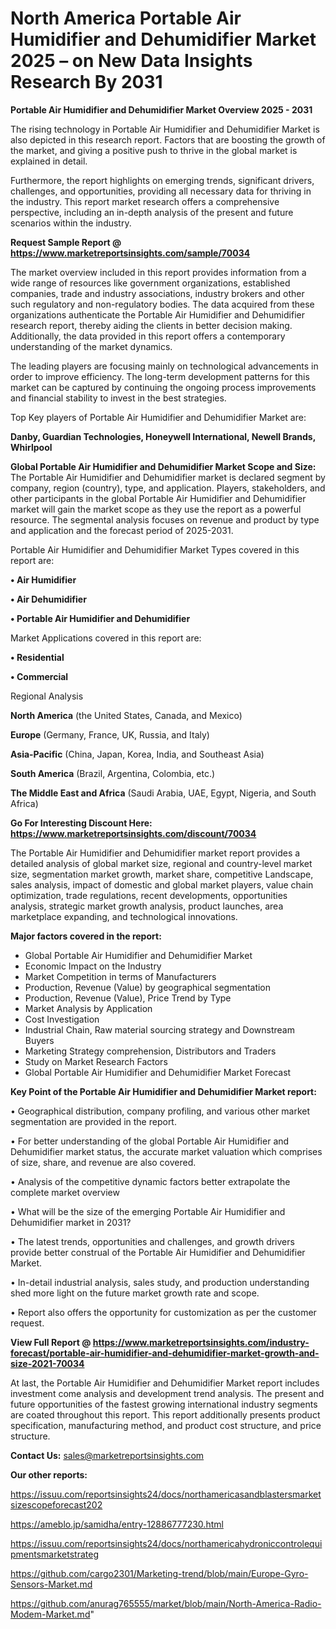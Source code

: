   # North America Portable Air Humidifier and Dehumidifier Market 2025 – on New Data Insights Research By 2031

<Strong> Portable Air Humidifier and Dehumidifier Market Overview 2025 - 2031</strong>

The rising technology in Portable Air Humidifier and Dehumidifier Market is also depicted in this research report. Factors that are boosting the growth of the market, and giving a positive push to thrive in the global market is explained in detail.

Furthermore, the report highlights on emerging trends, significant drivers, challenges, and opportunities, providing all necessary data for thriving in the industry. This report market research offers a comprehensive perspective, including an in-depth analysis of the present and future scenarios within the industry.

<strong>Request Sample Report @ <a href=https://www.marketreportsinsights.com/sample/70034>https://www.marketreportsinsights.com/sample/70034</a></strong>

The market overview included in this report provides information from a wide range of resources like government organizations, established companies, trade and industry associations, industry brokers and other such regulatory and non-regulatory bodies. The data acquired from these organizations authenticate the Portable Air Humidifier and Dehumidifier research report, thereby aiding the clients in better decision making. Additionally, the data provided in this report offers a contemporary understanding of the market dynamics.

The leading players are focusing mainly on technological advancements in order to improve efficiency. The long-term development patterns for this market can be captured by continuing the ongoing process improvements and financial stability to invest in the best strategies.

Top Key players of Portable Air Humidifier and Dehumidifier Market are:

<strong>Danby, Guardian Technologies, Honeywell International, Newell Brands, Whirlpool</strong>

<strong><b>Global Portable Air Humidifier and Dehumidifier Market Scope and Size:</b></strong>
The Portable Air Humidifier and Dehumidifier market is declared segment by company, region (country), type, and application. Players, stakeholders, and other participants in the global Portable Air Humidifier and Dehumidifier market will gain the market scope as they use the report as a powerful resource. The segmental analysis focuses on revenue and product by type and application and the forecast period of 2025-2031.

Portable Air Humidifier and Dehumidifier Market Types covered in this report are:

<strong>• Air Humidifier

• Air Dehumidifier

• Portable Air Humidifier and Dehumidifier</strong>

Market Applications covered in this report are:

<strong>• Residential

• Commercial</strong> 

Regional Analysis

<strong>North America</strong> (the United States, Canada, and Mexico)

<strong>Europe</strong> (Germany, France, UK, Russia, and Italy)

<strong>Asia-Pacific</strong> (China, Japan, Korea, India, and Southeast Asia)

<strong>South America</strong> (Brazil, Argentina, Colombia, etc.)

<strong>The Middle East and Africa</strong> (Saudi Arabia, UAE, Egypt, Nigeria, and South Africa)

<strong>Go For Interesting Discount Here: <a href=https://www.marketreportsinsights.com/discount/70034>https://www.marketreportsinsights.com/discount/70034</a></strong>

The Portable Air Humidifier and Dehumidifier market report provides a detailed analysis of global market size, regional and country-level market size, segmentation market growth, market share, competitive Landscape, sales analysis, impact of domestic and global market players, value chain optimization, trade regulations, recent developments, opportunities analysis, strategic market growth analysis, product launches, area marketplace expanding, and technological innovations.

<strong><b>Major factors covered in the report:</b></strong>
<ul>
  <li>Global Portable Air Humidifier and Dehumidifier Market </li>
  <li>Economic Impact on the Industry</li>
  <li>Market Competition in terms of Manufacturers</li>
  <li>Production, Revenue (Value) by geographical segmentation</li>
  <li>Production, Revenue (Value), Price Trend by Type</li>
  <li>Market Analysis by Application</li>
  <li>Cost Investigation</li>
  <li>Industrial Chain, Raw material sourcing strategy and Downstream Buyers</li>
  <li>Marketing Strategy comprehension, Distributors and Traders</li>
  <li>Study on Market Research Factors</li>
  <li>Global Portable Air Humidifier and Dehumidifier Market Forecast</li>
</ul>

<strong><b>Key Point of the Portable Air Humidifier and Dehumidifier Market report:</b></strong>

• Geographical distribution, company profiling, and various other market segmentation are provided in the report.

• For better understanding of the global Portable Air Humidifier and Dehumidifier market status, the accurate market valuation which comprises of size, share, and revenue are also covered.

• Analysis of the competitive dynamic factors better extrapolate the complete market overview

• What will be the size of the emerging Portable Air Humidifier and Dehumidifier market in 2031?

• The latest trends, opportunities and challenges, and growth drivers provide better construal of the Portable Air Humidifier and Dehumidifier Market.

• In-detail industrial analysis, sales study, and production understanding shed more light on the future market growth rate and scope.

• Report also offers the opportunity for customization as per the customer request.

<strong><b>View Full Report @ <a href=https://www.marketreportsinsights.com/industry-forecast/portable-air-humidifier-and-dehumidifier-market-growth-and-size-2021-70034>https://www.marketreportsinsights.com/industry-forecast/portable-air-humidifier-and-dehumidifier-market-growth-and-size-2021-70034</a></b></strong>


At last, the Portable Air Humidifier and Dehumidifier Market report includes investment come analysis and development trend analysis. The present and future opportunities of the fastest growing international industry segments are coated throughout this report. This report additionally presents product specification, manufacturing method, and product cost structure, and price structure.

<strong>Contact Us:</strong>
sales@marketreportsinsights.com

<strong>Our other reports:</strong>

<a href=https://issuu.com/reportsinsights24/docs/northamericasandblastersmarketsizescopeforecast202>https://issuu.com/reportsinsights24/docs/northamericasandblastersmarketsizescopeforecast202</a>

<a href=https://ameblo.jp/samidha/entry-12886777230.html>https://ameblo.jp/samidha/entry-12886777230.html</a>

<a href=https://issuu.com/reportsinsights24/docs/northamericahydroniccontrolequipmentsmarketstrateg>https://issuu.com/reportsinsights24/docs/northamericahydroniccontrolequipmentsmarketstrateg</a>

<a href=https://github.com/cargo2301/Marketing-trend/blob/main/Europe-Gyro-Sensors-Market.md>https://github.com/cargo2301/Marketing-trend/blob/main/Europe-Gyro-Sensors-Market.md</a>

<a href=https://github.com/anurag765555/market/blob/main/North-America-Radio-Modem-Market.md>https://github.com/anurag765555/market/blob/main/North-America-Radio-Modem-Market.md</a>"
